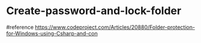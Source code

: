 # Create-password-and-lock-folder
#reference
https://www.codeproject.com/Articles/20880/Folder-protection-for-Windows-using-Csharp-and-con
